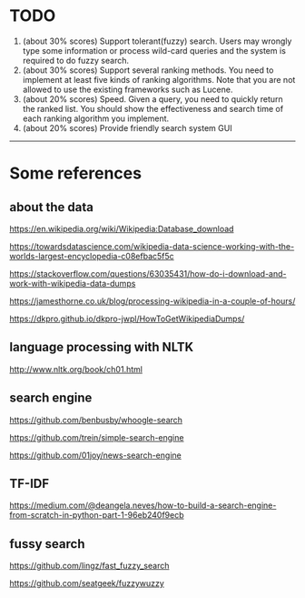 # TODO
1. (about 30% scores) Support tolerant(fuzzy) search. Users may wrongly type some
information or process wild-card queries and the system is required to do fuzzy
search.
2. (about 30% scores) Support several ranking methods. You need to implement at
least five kinds of ranking algorithms. Note that you are not allowed to use the
existing frameworks such as Lucene.
3. (about 20% scores) Speed. Given a query, you need to quickly return the ranked
list. You should show the effectiveness and search time of each ranking algorithm
you implement.
4. (about 20% scores) Provide friendly search system GUI

---
# Some references

## about the data

https://en.wikipedia.org/wiki/Wikipedia:Database_download

https://towardsdatascience.com/wikipedia-data-science-working-with-the-worlds-largest-encyclopedia-c08efbac5f5c

https://stackoverflow.com/questions/63035431/how-do-i-download-and-work-with-wikipedia-data-dumps

https://jamesthorne.co.uk/blog/processing-wikipedia-in-a-couple-of-hours/

https://dkpro.github.io/dkpro-jwpl/HowToGetWikipediaDumps/


## language processing with NLTK
http://www.nltk.org/book/ch01.html


## search engine

https://github.com/benbusby/whoogle-search

https://github.com/trein/simple-search-engine

https://github.com/01joy/news-search-engine



## TF-IDF

https://medium.com/@deangela.neves/how-to-build-a-search-engine-from-scratch-in-python-part-1-96eb240f9ecb



## fussy search

https://github.com/lingz/fast_fuzzy_search

https://github.com/seatgeek/fuzzywuzzy

